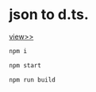 # json to d.ts.

[view>>](https://saber2pr.github.io/MyWeb/build/jsonType/build/)

```bash
npm i

npm start

npm run build
```
